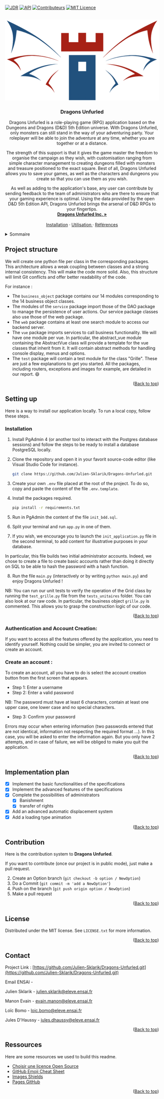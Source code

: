 <div id="top"></div>

<!-- Presentation-->
<!--
*** For readability, we use the markdown "reference style".
*** For example, we will put our references in square brackets [ ] rather than parentheses ( ).
-->
[![JDR][jdr]][jdr-url]
[![API][d&d]][d&d-url]
[![Contributeurs][contributeurs]][contributeurs-url]
[![MIT Licence][licence]][licence-url]

<!-- PROJET LOGO -->
<br />
<div align="center">
  <a href="https://github.com/othneildrew/Best-README-Template">
    <img src="images/logo.png" alt="Logo" >
  </a>

  <h3 align="center">Dragons Unfurled</h3>

  <p align="center">
Dragons Unfurled is a role-playing game (RPG) application based on the Dungeons and Dragons (D&D) 5th Edition universe. With Dragons Unfurled, only monsters can still stand in the way of your adventuring party. Your roleplayer will be able to join the adventure at any time, whether you are together or at a distance. 

The strength of this support is that it gives the game master the freedom to organise the campaign as they wish, with customisation ranging from simple character management to creating dungeons filled with monsters and treasure positioned to the exact square. Best of all, Dragons Unfurled allows you to save your games, as well as the characters and dungeons you create so that you can use them as you wish.

As well as adding to the application's base, any user can contribute by sending feedback to the team of administrators who are there to ensure that your gaming experience is optimal. Using the data provided by the open D&D 5th Edition API, Dragons Unfurled brings the arsenal of D&D RPGs to your fingertips.
    <br />
    <a href="https://github.com/Dragons-Unfurled-Inc"><strong>Dragons Unfurled Inc. »</strong></a>
    <br />
    <br />
    <a href="#instal">Installation</a>
    ·
    <a href="#utilis">Utilisation </a>
    ·
    <a href="#ref">Références</a>
  </p>
</div>

<!-- SOMMAIRE -->
<details>
  <summary>Sommaire</summary>
  <ol>
    <li>
      <a href="#Project-structure">Project structure</a>
    </li>
    <li>
      <a href="#Setting-up">Setting-up</a>
      <ul>
        <li><a href="#installation">Installation</a></li>
      </ul>
    </li>
    <li><a href="#Implementation-plan">Implementation plan</a></li>
    <li><a href="#contribution">Contribution</a></li>
    <li><a href="#licence">Licence</a></li>
    <li><a href="#contacts">Contacts</a></li>
    <li><a href="#resources">Resources</a></li>
  </ol>
</details>

<!-- A PROPOS DU PROJET -->
## Project structure

We will create one python file per class in the corresponding packages. This architecture allows a weak coupling between classes and a strong internal consistency. This will make the code more solid. Also, this structure will limit Git conflicts and offer better readability of the code.

For instance :
* The `business_object` package contains our 14 modules corresponding to the 14 business object classes. 
* The modules of the `service` package import those of the DAO package to manage the persistence of user actions. Our service package classes also use those of the web package.  
* The `web` package contains at least one search module to access our backend server.  
* The `vue` package imports services to call business functionality. We will have one module per vue. In particular, the abstract_vue module containing the AbstractVue class will provide a template for the vue classes that inherit from it. It will contain abstract methods for handling console display, menus and options.  
* The `test` package will contain a test module for the class "Grille". 
These are just a few explanations to get you started. All the packages, including routers, exceptions and images for example, are detailed in our report. :smile:


<p align="right">(<a href="#top">Back to top</a>)</p>


<!-- MISE EN PLACE -->
## Setting up

Here is a way to install our application locally.
To run a local copy, follow these steps.

### Installation

1. Install PgAdmin 4 (or another tool to interact with the Postgres database sessions) and follow the steps to be ready to install a database
PostgreSQL locally.

2. Clone the repository and open it in your favorit source-code editor (like Visual Studio Code for instance).
   ```sh
   git clone https://github.com/Julien-Sklarik/Dragons-Unfurled.git 
   ```

3. Create your own `.env` file placed at the root of the project. To do so, copy and paste the content of the file `.env.template`.

4. Install the packages required.
   ```sh
   pip install -r requirements.txt
   ```
5. Run in PgAdmin the content of the file `init_bdd.sql`.
   
6. Split your terminal and run `app.py` in one of them.

7. If you wish, we encourage you to launch the `init_application.py` file in the second terminal, to add content for illustrative purposes in your database.

In particular, this file builds two initial administrator accounts. Indeed, we chose to create a file to create basic accounts rather than doing it directly on SQL 
to be able to hash the password with a hash function. 

8. Run the file `main.py` (interactively or by writing ``` python main.py ```) and enjoy Dragons Unfurled !

NB: You can run our unit tests to verify the operation of the Grid class by running the `test_grille.py` file from the `tests_unitaires` folder.
You can also look at our raw code. In particular, the business object `grille.py` is commented. This allows you to grasp the construction logic of our code.

<p align="right">(<a href="#top">Back to top</a>)</p>


<div id="utilis"></div>

### Authentication and Account Creation:

If you want to access all the features offered by the application, you need to identify yourself.
Nothing could be simpler, you are invited to connect or create an account.

### Create an account :

To create an account, all you have to do is select the account creation button from the first screen that appears.
- Step 1: Enter a username
- Step 2: Enter a valid password

NB: The password must have at least 6 characters, contain at least one upper case, one lower case and no special characters.

- Step 3: Confirm your password

Errors may occur when entering information (two passwords entered that are not identical,
information not respecting the required format ...). In this case, you will be asked to enter the information again.
But you only have 2 attempts, and in case of failure, we will be obliged to make you quit the application.

<p align="right">(<a href="#top">Back to top</a>)</p>



<!-- PLAN DE REALISATION -->
## Implementation plan

- [x] Implement the basic functionalities of the specifications
- [x] Implement the advanced features of the specifications
- [x] Complete the possibilities of administrators
     - [x] Banishment
     - [x] transfer of rights
- [x] Add an advanced automatic displacement system
- [x] Add a loading type animation

<p align="right">(<a href="#top">Back to top</a>)</p>

<div id="ref"></div>
<!-- CONTRIBUTION -->

## Contribution

Here is the contribution system to **Dragons Unfurled**.

If you want to contribute (once our project is in public mode), just make a pull request.

2. Create an Option branch (`git checkout -b option / NewOption`)
3. Do a Commit (`git commit -m 'add a NewOption'`)
4. Push on the branch (`git push origin option / NewOption`)
5. Make a pull request

<p align="right">(<a href="#top">Back to top</a>)</p>



<!-- LICENSE -->
## License

Distributed under the MIT license. See `LICENSE.txt` for more information.

<p align="right">(<a href="#top">Back to top</a>)</p>



<!-- CONTACT -->
## Contact

Project Link : [https://github.com/Julien-Sklarik/Dragons-Unfurled.git](https://github.com/Julien-Sklarik/Dragons-Unfurled.git)

Email ENSAI - 

Julien Sklarik - julien.sklarik@eleve.ensai.fr

Manon Evain - evain.manon@eleve.ensai.fr

Loïc Bomo - loic.bomo@eleve.ensai.fr

Jules D'Haussy - jules.dhaussy@eleve.ensai.fr

<p align="right">(<a href="#top">Back to top</a>)</p>



<!-- RESSOURCES -->
## Ressources

Here are some resources we used to build this readme.

* [Choisir une licence Open Source](https://choosealicense.com)
* [GitHub Emoji Cheat Sheet](https://www.webpagefx.com/tools/emoji-cheat-sheet)
* [Images Shields](https://shields.io)
* [Pages GitHub](https://pages.github.com)

<p align="right">(<a href="#top">Back to top</a>)</p>



<!-- MARKDOWN LIENS & IMAGES -->
<!-- https://www.markdownguide.org/basic-syntax/#reference-style-links -->
[contributeurs]: https://img.shields.io/badge/Contributeurs-4-green
[contributeurs-url]: https://github.com/Julien-Sklarik/Dragons-Unfurled.git
[jdr]: https://img.shields.io/badge/JDR-D&D5e-red
[jdr-url]: https://www.dnd5eapi.co/docs/
[d&d]: https://img.shields.io/badge/API-D&D5eAPI-9cf
[d&d-url]: https://www.dnd5eapi.co/
[licence]: https://img.shields.io/badge/Licence-MIT-inactive
[licence-url]: https://github.com/Julien-Sklarik/Dragons-Unfurled/blob/dad41cc124244de403fe19cee0abdd8fb52f6beb/LICENSE
